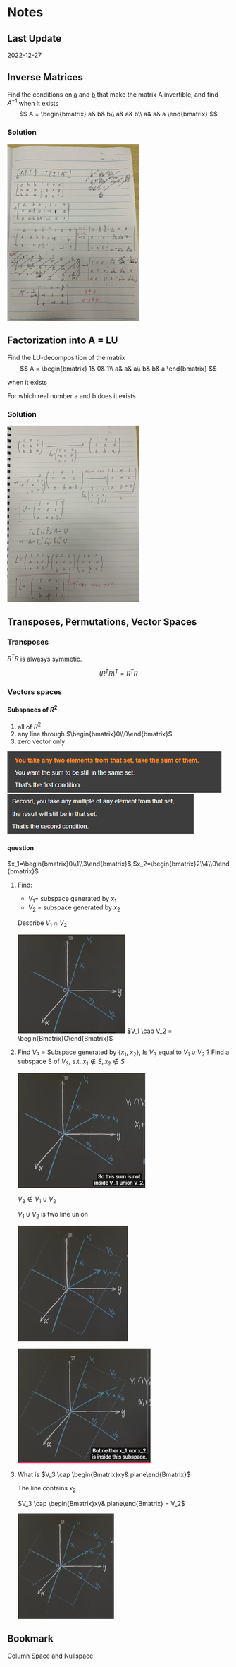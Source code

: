 # Notes

## Last Update

2022-12-27

## Inverse Matrices

Find the conditions on <u>a</u> and <u>b</u> that make the matrix A invertible, and find $A^{-1}$ when it exists
$$
A = \begin{bmatrix}
  a&  b& b\\
  a&  a& b\\
  a&  a& a
\end{bmatrix}
$$

### Solution

<img src="./capture/InverseMatrices.jpg" alt="drawing" style="width:300px;"/>

## Factorization into A = LU

Find the LU-decomposition of the matrix
$$
A = \begin{bmatrix}
 1& 0& 1\\
 a& a& a\\
 b& b& a
\end{bmatrix}
$$

when it exists

For which real number a and b does it exists

### Solution

<img src="./capture/Factorization_into_A=LU.jpg" alt="drawing" style="width:300px;"/>

## Transposes, Permutations, Vector Spaces

### Transposes

$R^TR$ is alwasys symmetic.

$$
(R^TR)^T = R^TR
$$

### Vectors spaces

#### Subspaces of $R^2$

1. all of $R^2$
2. any line through $\begin{bmatrix}0\\0\end{bmatrix}$
3. zero vector only

![subspace1](./capture/subspace1.PNG)
![subspace1](./capture/subspace2.PNG)

#### question

$x_1=\begin{bmatrix}0\\1\\3\end{bmatrix}$,$x_2=\begin{bmatrix}2\\4\\0\end{bmatrix}$

1. Find:
    - $V_1$= subspace generated by $x_1$
    - $V_2$ = subspace generated by $x_2$

    Describe $V_1 \cap V_2$

    ![O](./capture/subspace3.PNG)
    $V_1 \cap V_2 = \begin{Bmatrix}O\end{Bmatrix}$

2. Find $V_3$ = Subspace generated by {$x_1$, $x_2$}, Is $V_3$ equal to $V_1 \cup V_2$ ? Find a subspace S of $V_3$, s.t. $x_1 \notin S, x_2 \notin S$

    ![4](./capture/subspace4.PNG)

    $V_3 \notin V_1 \cup V_2$

    $V_1 \cup V_2$ is two line union

    ![$V_3$](./capture/subspace5.PNG)

    ![x1+x2 is a subapce of v3](./capture/subspace6.PNG)

3. What is $V_3 \cap \begin{Bmatrix}xy& plane\end{Bmatrix}$

   The line contains $x_2$

   $V_3 \cap \begin{Bmatrix}xy& plane\end{Bmatrix} = V_2$

   ![V2](./capture/subspace7.PNG)

## Bookmark

[Column Space and Nullspace](https://ocw.mit.edu/courses/18-06sc-linear-algebra-fall-2011/pages/ax-b-and-the-four-subspaces/column-space-and-nullspace/)